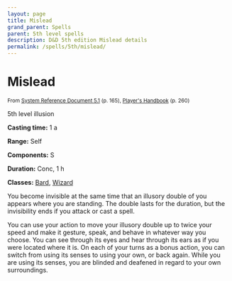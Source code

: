 ```yaml
---
layout: page
title: Mislead
grand_parent: Spells
parent: 5th level spells 
description: D&D 5th edition Mislead details
permalink: /spells/5th/mislead/
---
```


# Mislead

<small>From <a target="_blank" href="https://media.wizards.com/2016/downloads/DND/SRD-OGL_V5.1.pdf">System Reference Document 5.1</a> (p. 165), <a target="_blank" href="https://dnd.wizards.com/products/tabletop-games/rpg-products/rpg_playershandbook">Player's Handbook</a> (p. 260)</small>


5th level illusion

**Casting time:** 1 a

**Range:** Self

**Components:** S 

**Duration:** Conc, 1 h

**Classes:** [Bard](/classes/bard/), [Wizard](/classes/wizard/)

You become invisible at the same time that an illusory double of you appears where you are standing. The double lasts for the duration, but the invisibility ends if you attack or cast a spell.

   You can use your action to move your illusory double up to twice your speed and make it gesture, speak, and behave in whatever way you choose. You can see through its eyes and hear through its ears as if you were located where it is. On each of your turns as a bonus action, you can switch from using its senses to using your own, or back again. While you are using its senses, you are blinded and deafened in regard to your own surroundings.